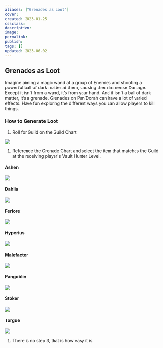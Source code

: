 ```yaml
---
aliases: ["Grenades as Loot"]
cover: 
created: 2023-01-25
cssclass: 
description: 
image: 
permalink: 
publish: 
tags: []
updated: 2023-06-02
---
```


## Grenades as Loot

Imagine aiming a magic wand at a group of Enemies and shooting a powerful ball of dark matter at them, causing them immense Damage. Except it isn't from a wand, it’s from your hand. And it isn't a ball of dark matter, it’s a grenade. Grenades on Pan’Dorah can have a lot of varied effects. Have fun exploring the different ways you can allow players to kill things.

### How to Generate Loot

1. Roll for Guild on the Guild Chart 

![](Github/Bunkers%20and%20Badasses/Sourcebook/Resources/5%20Loot%20Generation/Grenades%20As%20Loot/Guild-Table.md#^BnBGuild)

1. Reference the Grenade Chart and select the item that matches the Guild at the receiving player's Vault Hunter Level.

#### Ashen

![](Github/Bunkers%20and%20Badasses/Sourcebook/Resources/5%20Loot%20Generation/Grenades%20As%20Loot/Ashen-Grenade-Table.md#^BnBGrenadeAshen)

#### Dahlia

![](Github/Bunkers%20and%20Badasses/Sourcebook/Resources/5%20Loot%20Generation/Grenades%20As%20Loot/Dahlia-Grenade-Table.md#^BnBGrenadeDahlia)

#### Feriore

![](Github/Bunkers%20and%20Badasses/Sourcebook/Resources/5%20Loot%20Generation/Grenades%20As%20Loot/Feriore-Grenade-Table.md#^BnBGrenadeFeriore)

#### Hyperius

![](Github/Bunkers%20and%20Badasses/Sourcebook/Resources/5%20Loot%20Generation/Grenades%20As%20Loot/Hyperius-Grenade-Table.md#^BnBGrenadeHyperius)

#### Malefactor

![](Github/Bunkers%20and%20Badasses/Sourcebook/Resources/5%20Loot%20Generation/Grenades%20As%20Loot/Malefactor-Grenade-Table.md#^BnBGrenadeMalefactor)

#### Pangoblin

![](Github/Bunkers%20and%20Badasses/Sourcebook/Resources/5%20Loot%20Generation/Grenades%20As%20Loot/Pangoblin-Grenade-Table.md#^BnBGrenadePangoblin)

#### Stoker

![](Github/Bunkers%20and%20Badasses/Sourcebook/Resources/5%20Loot%20Generation/Grenades%20As%20Loot/Stoker-Grenade-Table.md#^BnBGrenadeStoker)

#### Torgue

![](Github/Bunkers%20and%20Badasses/Sourcebook/Resources/5%20Loot%20Generation/Grenades%20As%20Loot/Torgue-Grenade-Table.md#^BnBGrenadeTorgue)

1. There is no step 3, that is how easy it is.
